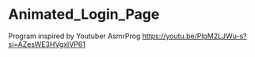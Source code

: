 # Animated_Login_Page

Program inspired by Youtuber AsmrProg
https://youtu.be/PlpM2LJWu-s?si=AZesWE3HVgxlVP61